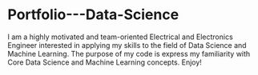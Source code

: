 # Portfolio---Data-Science

I am a highly motivated and team-oriented Electrical and Electronics Engineer interested in applying my skills to the field of Data Science and Machine Learning. The purpose of my code is express my familiarity with Core Data Science and Machine Learning concepts. Enjoy!
